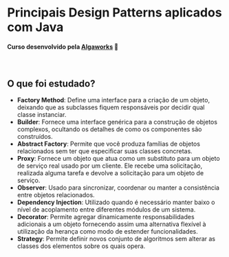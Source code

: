 # Principais Design Patterns aplicados com Java
#### Curso desenvolvido pela [Algaworks](https://www.algaworks.com/) :diving_mask:

&nbsp;

## O que foi estudado?
- __Factory Method__: Define uma interface para a criação de um objeto, deixando que as subclasses fiquem responsáveis por decidir qual classe instanciar.
- __Builder__: Fornece uma interface genérica para a construção de objetos complexos, ocultando os detalhes de como os componentes são construídos.
- __Abstract Factory__: Permite que você produza famílias de objetos relacionados sem ter que especificar suas classes concretas.
- __Proxy__: Fornece um objeto que atua como um substituto para um objeto de serviço real usado por um cliente. Ele recebe uma solicitação, realizada alguma tarefa e devolve a solicitação para um objeto de serviço.
- __Observer__: Usado para sincronizar, coordenar ou manter a consistência entre objetos relacionados.
- __Dependency Injection__: Utilizado quando é necessário manter baixo o nível de acoplamento entre diferentes módulos de um sistema.
- __Decorator__: Permite agregar dinamicamente responsabilidades adicionais a um objeto fornecendo assim uma alternativa flexível à utilização da herança como modo de estender funcionalidades.
- __Strategy__: Permite definir novos conjunto de algoritmos sem alterar as classes dos elementos sobre os quais opera.
